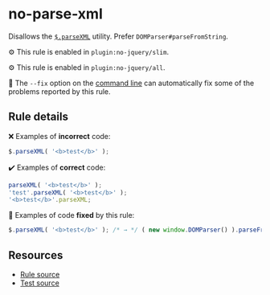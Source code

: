 # no-parse-xml

Disallows the [`$.parseXML`](https://api.jquery.com/jQuery.parseXML/) utility. Prefer `DOMParser#parseFromString`.

⚙️ This rule is enabled in `plugin:no-jquery/slim`.

⚙️ This rule is enabled in `plugin:no-jquery/all`.

🔧 The `--fix` option on the [command line](https://eslint.org/docs/user-guide/command-line-interface#fixing-problems) can automatically fix some of the problems reported by this rule.

## Rule details

❌ Examples of **incorrect** code:
```js
$.parseXML( '<b>test</b>' );
```

✔️ Examples of **correct** code:
```js
parseXML( '<b>test</b>' );
'test'.parseXML( '<b>test</b>' );
'<b>test</b>'.parseXML;
```

🔧 Examples of code **fixed** by this rule:
```js
$.parseXML( '<b>test</b>' ); /* → */ ( new window.DOMParser() ).parseFromString( '<b>test</b>', 'text/xml' );
```

## Resources

* [Rule source](/src/rules/no-parse-xml.js)
* [Test source](/src/tests/no-parse-xml.js)
